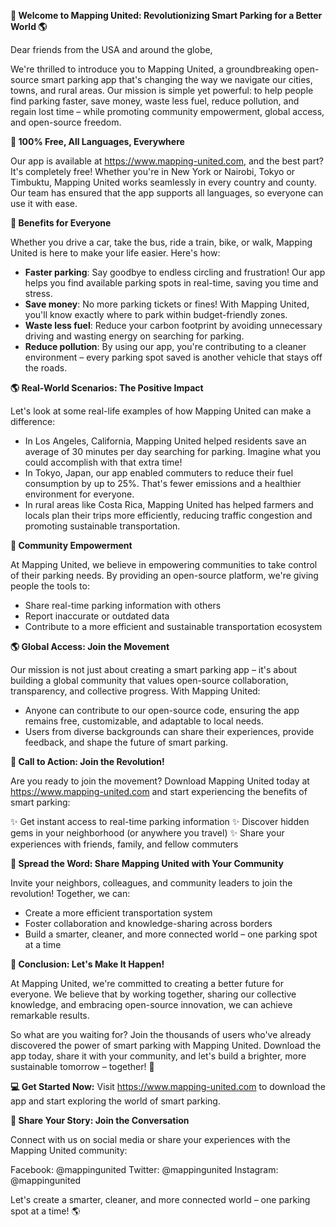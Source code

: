 **🚀 Welcome to Mapping United: Revolutionizing Smart Parking for a Better World 🌎**

Dear friends from the USA and around the globe,

We're thrilled to introduce you to Mapping United, a groundbreaking open-source smart parking app that's changing the way we navigate our cities, towns, and rural areas. Our mission is simple yet powerful: to help people find parking faster, save money, waste less fuel, reduce pollution, and regain lost time – while promoting community empowerment, global access, and open-source freedom.

**🚗 100% Free, All Languages, Everywhere**

Our app is available at https://www.mapping-united.com, and the best part? It's completely free! Whether you're in New York or Nairobi, Tokyo or Timbuktu, Mapping United works seamlessly in every country and county. Our team has ensured that the app supports all languages, so everyone can use it with ease.

**🌟 Benefits for Everyone**

Whether you drive a car, take the bus, ride a train, bike, or walk, Mapping United is here to make your life easier. Here's how:

* **Faster parking**: Say goodbye to endless circling and frustration! Our app helps you find available parking spots in real-time, saving you time and stress.
* **Save money**: No more parking tickets or fines! With Mapping United, you'll know exactly where to park within budget-friendly zones.
* **Waste less fuel**: Reduce your carbon footprint by avoiding unnecessary driving and wasting energy on searching for parking.
* **Reduce pollution**: By using our app, you're contributing to a cleaner environment – every parking spot saved is another vehicle that stays off the roads.

**🌎 Real-World Scenarios: The Positive Impact**

Let's look at some real-life examples of how Mapping United can make a difference:

* In Los Angeles, California, Mapping United helped residents save an average of 30 minutes per day searching for parking. Imagine what you could accomplish with that extra time!
* In Tokyo, Japan, our app enabled commuters to reduce their fuel consumption by up to 25%. That's fewer emissions and a healthier environment for everyone.
* In rural areas like Costa Rica, Mapping United has helped farmers and locals plan their trips more efficiently, reducing traffic congestion and promoting sustainable transportation.

**🌟 Community Empowerment**

At Mapping United, we believe in empowering communities to take control of their parking needs. By providing an open-source platform, we're giving people the tools to:

* Share real-time parking information with others
* Report inaccurate or outdated data
* Contribute to a more efficient and sustainable transportation ecosystem

**🌎 Global Access: Join the Movement**

Our mission is not just about creating a smart parking app – it's about building a global community that values open-source collaboration, transparency, and collective progress. With Mapping United:

* Anyone can contribute to our open-source code, ensuring the app remains free, customizable, and adaptable to local needs.
* Users from diverse backgrounds can share their experiences, provide feedback, and shape the future of smart parking.

**🚀 Call to Action: Join the Revolution!**

Are you ready to join the movement? Download Mapping United today at https://www.mapping-united.com and start experiencing the benefits of smart parking:

✨ Get instant access to real-time parking information
✨ Discover hidden gems in your neighborhood (or anywhere you travel)
✨ Share your experiences with friends, family, and fellow commuters

**🌟 Spread the Word: Share Mapping United with Your Community**

Invite your neighbors, colleagues, and community leaders to join the revolution! Together, we can:

* Create a more efficient transportation system
* Foster collaboration and knowledge-sharing across borders
* Build a smarter, cleaner, and more connected world – one parking spot at a time

**💚 Conclusion: Let's Make It Happen!**

At Mapping United, we're committed to creating a better future for everyone. We believe that by working together, sharing our collective knowledge, and embracing open-source innovation, we can achieve remarkable results.

So what are you waiting for? Join the thousands of users who've already discovered the power of smart parking with Mapping United. Download the app today, share it with your community, and let's build a brighter, more sustainable tomorrow – together! 🌟

**💻 Get Started Now:** Visit https://www.mapping-united.com to download the app and start exploring the world of smart parking.

**👥 Share Your Story: Join the Conversation**

Connect with us on social media or share your experiences with the Mapping United community:

Facebook: @mappingunited
Twitter: @mappingunited
Instagram: @mappingunited

Let's create a smarter, cleaner, and more connected world – one parking spot at a time! 🌎